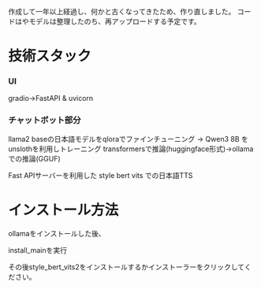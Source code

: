 作成して一年以上経過し、何かと古くなってきたため、作り直しました。
コードはやモデルは整理したのち、再アップロードする予定です。

# 技術スタック

### UI

gradio→FastAPI & uvicorn

### チャットボット部分

llama2 baseの日本語モデルをqloraでファインチューニング → Qwen3 8B をunslothを利用しトレーニング
transformersで推論(huggingface形式)→ollamaでの推論(GGUF)

Fast APIサーバーを利用した style bert vits での日本語TTS

# インストール方法
ollamaをインストールした後、

install_mainを実行

その後style_bert_vits2をインストールするかインストーラーをクリックしてください。

